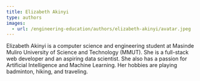 ```yaml
---
title: Elizabeth Akinyi
type: authors
images:
  - url: /engineering-education/authors/elizabeth-akinyi/avatar.jpeg 
---
```

Elizabeth Akinyi is a computer science and engineering student at Masinde Muliro University of Science and Technology (MMUT). She is a full-stack web developer and an aspiring data scientist. She also has a passion for Artificial Intelligence and Machine Learning. Her hobbies are playing badminton, hiking, and traveling.
